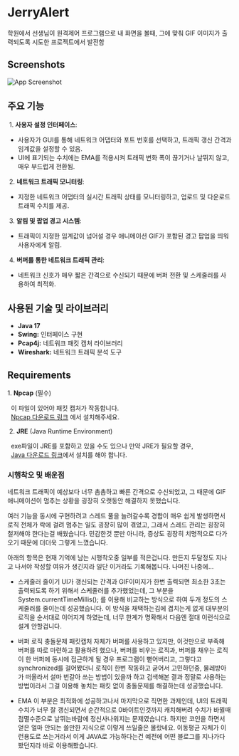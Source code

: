 
# JerryAlert
학원에서 선생님이 원격제어 프로그램으로 내 화면을 볼때, 그에 맞춰 GIF 이미지가 출력되도록 시도한 프로젝트에서 발전함



## Screenshots

![App Screenshot](https://via.placeholder.com/468x300?text=App+Screenshot+Here)


## 주요 기능

&nbsp;1. **사용자 설정 인터페이스**:
   - 사용자가 GUI를 통해 네트워크 어댑터와 포트 번호를 선택하고, 트래픽 갱신 간격과 임계값을 설정할 수 있음.
   - UI에 표기되는 수치에는 EMA를 적용시켜 트래픽 변화 폭이 끊기거나 날뛰지 않고, 매우 부드럽게 전환됨.

&nbsp;2. **네트워크 트래픽 모니터링**:
   - 지정한 네트워크 어댑터의 실시간 트래픽 상태를 모니터링하고, 업로드 및 다운로드 트래픽 수치를 제공.
   
&nbsp;3. **알림 및 팝업 경고 시스템**:
   - 트래픽이 지정한 임계값이 넘어설 경우 애니메이션 GIF가 포함된 경고 팝업을 띄워 사용자에게 알림.

&nbsp;4. **버퍼를 통한 네트워크 트래픽 관리**:
   - 네트워크 신호가 매우 짧은 간격으로 수신되기 때문에 버퍼 전환 및 스케줄러를 사용하여 최적화.


## 사용된 기술 및 라이브러리
- **Java 17**
- **Swing:** 인터페이스 구현
- **Pcap4j:** 네트워크 패킷 캡처 라이브러리
- **Wireshark:** 네트워크 트래픽 분석 도구


## Requirements
1.&nbsp;**Npcap** (필수)

&nbsp; 이 파일이 있어야 패킷 캡처가 작동합니다.  
&nbsp; [Npcap 다운로드 링크](https://npcap.com) 에서 설치해주세요.

&nbsp;2. **JRE** (Java Runtime Environment)

&nbsp; exe파일이 JRE를 포함하고 있을 수도 있으나 만약 JRE가 필요할 경우,  
&nbsp; [Java 다운로드 링크](https://www.java.com/ko/download/)에서 설치를 해야 합니다.
### 시행착오 및 배운점

네트워크 트래픽이 예상보다 너무 촘촘하고 빠른 간격으로 수신되었고, 그 때문에 GIF 애니메이션이 멈추는 상황을 굉장히 오랫동안 해결하지 못했습니다.   

여러 기능을 동시에 구현하려고 스레드 풀을 늘려갈수록 경합이 매우 쉽게 발생하면서 로직 전체가 락에 걸려 멈추는 일도 굉장히 많이 겪었고, 그래서 스레드 관리는 굉장히 철저해야 한다는걸 배웠습니다. 민감한것 뿐만 아니라, 증상도 굉장히 치명적으로 다가오기 때문에 더더욱 그렇게 느꼈습니다.  

아래의 항목은 현재 기억에 남는 시행착오중 일부를 적은겁니다. 만든지 두달정도 지나고 나서야 작성할 여유가 생긴지라 일단 이거라도 기록해봅니다. 나머진 나중에...

- 스케줄러 줄이기
UI가 갱신되는 간격과 GIF이미지가 한번 출력되면 최소한 3초는 출력되도록 하기 위해서 스케줄러를 추가했었는데, 그 부분을 System.currentTimeMillis(); 를 이용해 비교하는 방식으로 하여 두개 정도의 스케줄러를 줄이는데 성공했습니다. 이 방식을 채택하는김에 겹치는게 없게 대부분의 로직을 순서대로 이어지게 하였는데, 너무 한계가 명확해서 다음엔 절대 이런식으로 설계 안할겁니다.

- 버퍼 로직 충돌문제
패킷캡처 자체가 버퍼를 사용하고 있지만, 이것만으로 부족해 버퍼를 따로 마련하고 활용하려 했으나, 버퍼를 비우는 로직과, 버퍼를 채우는 로직이 한 버퍼에 동시에 접근하게 될 경우 프로그램이 뻗어버리고, 그렇다고 synchronized를 걸어봤더니 로직이 한번 작동하고 굳어서 고민하던중, 물레방아가 떠올라서 설마 번갈아 쓰는 방법이 있을까 하고 검색해본 결과 정말로 사용하는 방법이라서 그걸 이용해 놓치는 패킷 없이 충돌문제를 해결하는데 성공했습니다.

- EMA
이 부분은 최적화에 성공하고나서 마지막으로 직면한 과제인데, UI의 트래픽 수치가 너무 잘 갱신되면서 순간적으로 0바이트인것까지 캐치해버려 수치가 바뀔때 점멸수준으로 날뛰는바람에 정신사나워지는 문제였습니다. 하지만 코인을 하면서 얻은 얼마 안되는 쓸만한 지식으로 이렇게 쓰일줄은 몰랐네요. 이동평균 자체가 이런용도로 쓰는거라서 이게 JAVA로 가능하다는건 예전에 어떤 블로그를 지나가다 봤던지라 바로 이용해봤습니다.
